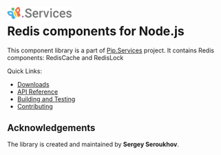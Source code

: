 # <img src="https://github.com/pip-services/pip-services/raw/master/design/Logo.png" alt="Pip.Services Logo" style="max-width:30%"> <br/> Redis components for Node.js

This component library is a part of [Pip.Services](https://github.com/pip-services/pip-services) project.
It contains Redis components: RedisCache and RedisLock

Quick Links:

* [Downloads](https://github.com/pip-services-node/pip-services-redis-node/blob/master/doc/Downloads.md)
* [API Reference]()
* [Building and Testing](https://github.com/pip-services-node/pip-services-redis-node/blob/master/doc/Development.md)
* [Contributing](https://github.com/pip-services-node/pip-services-redis-node/blob/master/doc/Development.md/#contrib)

## Acknowledgements

The library is created and maintained by **Sergey Seroukhov**.
